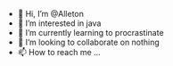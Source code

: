 - 👋 Hi, I’m @Alleton
- 👀 I’m interested in java
- 🌱 I’m currently learning to procrastinate
- 💞️ I’m looking to collaborate on nothing
- 📫 How to reach me ...

<!---
Alleton/Alleton is a ✨ special ✨ repository because its `README.md` (this file) appears on your GitHub profile.
You can click the Preview link to take a look at your changes.
--->
